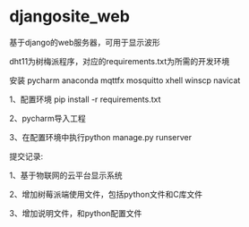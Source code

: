 # djangosite_web
基于django的web服务器，可用于显示波形

dht11为树梅派程序，对应的requirements.txt为所需的开发环境

安装 pycharm anaconda  mqttfx mosquitto xhell winscp navicat

1、配置环境 pip install -r  requirements.txt

2、pycharm导入工程

3、在配置环境中执行python manage.py runserver


提交记录:

1、基于物联网的云平台显示系统

2、增加树莓派端使用文件，包括python文件和C库文件

3、增加说明文件，和python配置文件
